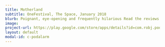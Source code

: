 ```yaml
---
title: Motherland
subtitle: OneFestival, The Space, January 2018
blurb: Poignant, eye-opening and frequently hilarious Read the reviews [theatrebox](https://theatrebox.blog/2018/01/12/programme-b-the-one-festival-the-space/){:target="_blank"}. and [The Upcoming](https://www.theupcoming.co.uk/2018/01/11/the-one-festival-programme-b-at-the-space-a-heady-mix-of-gender-race-depression-redemption-and-lots-of-laughs-theatre-review){:target="_blank"}.
image:
project-url: https://play.google.com/store/apps/details?id=com.robj.podalarm
layout: default
modal-id: c-podalarm
---
```


